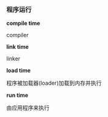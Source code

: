 ### 程序运行

**compile time**

compiler

**link time**

linker

**load time**

程序被加载器(loader)加载到内存并执行

**run time**

由应用程序来执行